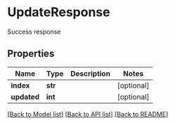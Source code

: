 # UpdateResponse

Success response
## Properties
Name | Type | Description | Notes
------------ | ------------- | ------------- | -------------
**index** | **str** |  | [optional] 
**updated** | **int** |  | [optional] 

[[Back to Model list]](../README.md#documentation-for-models) [[Back to API list]](../README.md#documentation-for-api-endpoints) [[Back to README]](../README.md)


